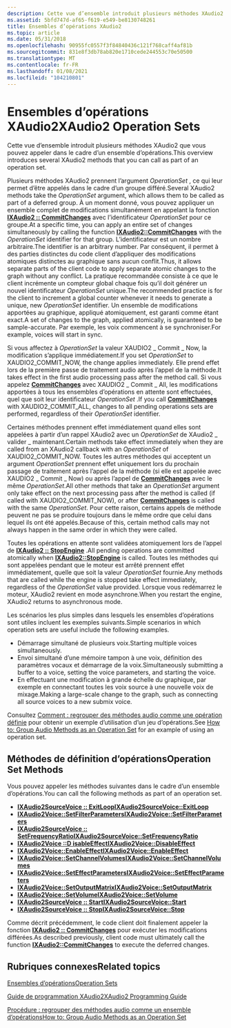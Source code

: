 ```yaml
---
description: Cette vue d’ensemble introduit plusieurs méthodes XAudio2 que vous pouvez appeler dans le cadre d’un ensemble d’opérations.
ms.assetid: 5bfd747d-af65-f619-e549-be8130748261
title: Ensembles d’opérations XAudio2
ms.topic: article
ms.date: 05/31/2018
ms.openlocfilehash: 90955fc0557f3f84840436c121f768caff4af81b
ms.sourcegitcommit: 831e8f3db78ab820e1710cede244553c70e50500
ms.translationtype: MT
ms.contentlocale: fr-FR
ms.lasthandoff: 01/08/2021
ms.locfileid: "104210801"
---
```

# <a name="xaudio2-operation-sets"></a><span data-ttu-id="69ba3-103">Ensembles d’opérations XAudio2</span><span class="sxs-lookup"><span data-stu-id="69ba3-103">XAudio2 Operation Sets</span></span>

<span data-ttu-id="69ba3-104">Cette vue d’ensemble introduit plusieurs méthodes XAudio2 que vous pouvez appeler dans le cadre d’un ensemble d’opérations.</span><span class="sxs-lookup"><span data-stu-id="69ba3-104">This overview introduces several XAudio2 methods that you can call as part of an operation set.</span></span>

<span data-ttu-id="69ba3-105">Plusieurs méthodes XAudio2 prennent l’argument *OperationSet* , ce qui leur permet d’être appelés dans le cadre d’un groupe différé.</span><span class="sxs-lookup"><span data-stu-id="69ba3-105">Several XAudio2 methods take the *OperationSet* argument, which allows them to be called as part of a deferred group.</span></span> <span data-ttu-id="69ba3-106">À un moment donné, vous pouvez appliquer un ensemble complet de modifications simultanément en appelant la fonction [**IXAudio2 :: CommitChanges**](/windows/win32/api/xaudio2/nf-xaudio2-ixaudio2-commitchanges) avec l’identificateur *OperationSet* pour ce groupe.</span><span class="sxs-lookup"><span data-stu-id="69ba3-106">At a specific time, you can apply an entire set of changes simultaneously by calling the function [**IXAudio2::CommitChanges**](/windows/win32/api/xaudio2/nf-xaudio2-ixaudio2-commitchanges) with the *OperationSet* identifier for that group.</span></span> <span data-ttu-id="69ba3-107">L’identificateur est un nombre arbitraire.</span><span class="sxs-lookup"><span data-stu-id="69ba3-107">The identifier is an arbitrary number.</span></span> <span data-ttu-id="69ba3-108">Par conséquent, il permet à des parties distinctes du code client d’appliquer des modifications atomiques distinctes au graphique sans aucun conflit.</span><span class="sxs-lookup"><span data-stu-id="69ba3-108">Thus, it allows separate parts of the client code to apply separate atomic changes to the graph without any conflict.</span></span> <span data-ttu-id="69ba3-109">La pratique recommandée consiste à ce que le client incrémente un compteur global chaque fois qu’il doit générer un nouvel identificateur *OperationSet* unique.</span><span class="sxs-lookup"><span data-stu-id="69ba3-109">The recommended practice is for the client to increment a global counter whenever it needs to generate a unique, new *OperationSet* identifier.</span></span> <span data-ttu-id="69ba3-110">Un ensemble de modifications apportées au graphique, appliqué atomiquement, est garanti comme étant exact.</span><span class="sxs-lookup"><span data-stu-id="69ba3-110">A set of changes to the graph, applied atomically, is guaranteed to be sample-accurate.</span></span> <span data-ttu-id="69ba3-111">Par exemple, les voix commencent à se synchroniser.</span><span class="sxs-lookup"><span data-stu-id="69ba3-111">For example, voices will start in sync.</span></span>

<span data-ttu-id="69ba3-112">Si vous affectez à *OperationSet* la valeur XAUDIO2 \_ Commit \_ Now, la modification s’applique immédiatement.</span><span class="sxs-lookup"><span data-stu-id="69ba3-112">If you set *OperationSet* to XAUDIO2\_COMMIT\_NOW, the change applies immediately.</span></span> <span data-ttu-id="69ba3-113">Elle prend effet lors de la première passe de traitement audio après l’appel de la méthode.</span><span class="sxs-lookup"><span data-stu-id="69ba3-113">It takes effect in the first audio processing pass after the method call.</span></span> <span data-ttu-id="69ba3-114">Si vous appelez [**CommitChanges**](/windows/win32/api/xaudio2/nf-xaudio2-ixaudio2-commitchanges) avec XAUDIO2 \_ Commit \_ All, les modifications apportées à tous les ensembles d’opérations en attente sont effectuées, quel que soit leur identificateur *OperationSet* .</span><span class="sxs-lookup"><span data-stu-id="69ba3-114">If you call [**CommitChanges**](/windows/win32/api/xaudio2/nf-xaudio2-ixaudio2-commitchanges) with XAUDIO2\_COMMIT\_ALL, changes to all pending operations sets are performed, regardless of their *OperationSet* identifier.</span></span>

<span data-ttu-id="69ba3-115">Certaines méthodes prennent effet immédiatement quand elles sont appelées à partir d’un rappel XAudio2 avec un *OperationSet* de XAudio2 \_ valider \_ maintenant.</span><span class="sxs-lookup"><span data-stu-id="69ba3-115">Certain methods take effect immediately when they are called from an XAudio2 callback with an *OperationSet* of XAUDIO2\_COMMIT\_NOW.</span></span> <span data-ttu-id="69ba3-116">Toutes les autres méthodes qui acceptent un argument *OperationSet* prennent effet uniquement lors du prochain passage de traitement après l’appel de la méthode (si elle est appelée avec XAUDIO2 \_ Commit \_ Now) ou après l’appel de [**CommitChanges**](/windows/win32/api/xaudio2/nf-xaudio2-ixaudio2-commitchanges) avec le même *OperationSet*.</span><span class="sxs-lookup"><span data-stu-id="69ba3-116">All other methods that take an *OperationSet* argument only take effect on the next processing pass after the method is called (if called with XAUDIO2\_COMMIT\_NOW), or after [**CommitChanges**](/windows/win32/api/xaudio2/nf-xaudio2-ixaudio2-commitchanges) is called with the same *OperationSet*.</span></span> <span data-ttu-id="69ba3-117">Pour cette raison, certains appels de méthode peuvent ne pas se produire toujours dans le même ordre que celui dans lequel ils ont été appelés.</span><span class="sxs-lookup"><span data-stu-id="69ba3-117">Because of this, certain method calls may not always happen in the same order in which they were called.</span></span>

<span data-ttu-id="69ba3-118">Toutes les opérations en attente sont validées atomiquement lors de l’appel de [**IXAudio2 :: StopEngine**](/windows/win32/api/xaudio2/nf-xaudio2-ixaudio2-stopengine) .</span><span class="sxs-lookup"><span data-stu-id="69ba3-118">All pending operations are committed atomically when [**IXAudio2::StopEngine**](/windows/win32/api/xaudio2/nf-xaudio2-ixaudio2-stopengine) is called.</span></span> <span data-ttu-id="69ba3-119">Toutes les méthodes qui sont appelées pendant que le moteur est arrêté prennent effet immédiatement, quelle que soit la valeur *OperationSet* fournie.</span><span class="sxs-lookup"><span data-stu-id="69ba3-119">Any methods that are called while the engine is stopped take effect immediately, regardless of the *OperationSet* value provided.</span></span> <span data-ttu-id="69ba3-120">Lorsque vous redémarrez le moteur, XAudio2 revient en mode asynchrone.</span><span class="sxs-lookup"><span data-stu-id="69ba3-120">When you restart the engine, XAudio2 returns to asynchronous mode.</span></span>

<span data-ttu-id="69ba3-121">Les scénarios les plus simples dans lesquels les ensembles d’opérations sont utiles incluent les exemples suivants.</span><span class="sxs-lookup"><span data-stu-id="69ba3-121">Simple scenarios in which operation sets are useful include the following examples.</span></span>

-   <span data-ttu-id="69ba3-122">Démarrage simultané de plusieurs voix.</span><span class="sxs-lookup"><span data-stu-id="69ba3-122">Starting multiple voices simultaneously.</span></span>
-   <span data-ttu-id="69ba3-123">Envoi simultané d’une mémoire tampon à une voix, définition des paramètres vocaux et démarrage de la voix.</span><span class="sxs-lookup"><span data-stu-id="69ba3-123">Simultaneously submitting a buffer to a voice, setting the voice parameters, and starting the voice.</span></span>
-   <span data-ttu-id="69ba3-124">En effectuant une modification à grande échelle du graphique, par exemple en connectant toutes les voix source à une nouvelle voix de mixage.</span><span class="sxs-lookup"><span data-stu-id="69ba3-124">Making a large-scale change to the graph, such as connecting all source voices to a new submix voice.</span></span>

<span data-ttu-id="69ba3-125">Consultez [Comment : regrouper des méthodes audio comme une opération définie](how-to--group-audio-methods-as-an-operation-set.md) pour obtenir un exemple d’utilisation d’un jeu d’opérations.</span><span class="sxs-lookup"><span data-stu-id="69ba3-125">See [How to: Group Audio Methods as an Operation Set](how-to--group-audio-methods-as-an-operation-set.md) for an example of using an operation set.</span></span>

## <a name="operation-set-methods"></a><span data-ttu-id="69ba3-126">Méthodes de définition d’opérations</span><span class="sxs-lookup"><span data-stu-id="69ba3-126">Operation Set Methods</span></span>

<span data-ttu-id="69ba3-127">Vous pouvez appeler les méthodes suivantes dans le cadre d’un ensemble d’opérations.</span><span class="sxs-lookup"><span data-stu-id="69ba3-127">You can call the following methods as part of an operation set.</span></span>

-   [<span data-ttu-id="69ba3-128">**IXAudio2SourceVoice :: ExitLoop**</span><span class="sxs-lookup"><span data-stu-id="69ba3-128">**IXAudio2SourceVoice::ExitLoop**</span></span>](/windows/win32/api/xaudio2/nf-xaudio2-ixaudio2sourcevoice-exitloop)
-   [<span data-ttu-id="69ba3-129">**IXAudio2Voice::SetFilterParameters**</span><span class="sxs-lookup"><span data-stu-id="69ba3-129">**IXAudio2Voice::SetFilterParameters**</span></span>](/windows/win32/api/xaudio2/nf-xaudio2-ixaudio2voice-setfilterparameters)
-   [<span data-ttu-id="69ba3-130">**IXAudio2SourceVoice :: SetFrequencyRatio**</span><span class="sxs-lookup"><span data-stu-id="69ba3-130">**IXAudio2SourceVoice::SetFrequencyRatio**</span></span>](/windows/win32/api/xaudio2/nf-xaudio2-ixaudio2sourcevoice-setfrequencyratio)
-   [<span data-ttu-id="69ba3-131">**IXAudio2Voice ::D isableEffect**</span><span class="sxs-lookup"><span data-stu-id="69ba3-131">**IXAudio2Voice::DisableEffect**</span></span>](/windows/win32/api/xaudio2/nf-xaudio2-ixaudio2voice-disableeffect)
-   [<span data-ttu-id="69ba3-132">**IXAudio2Voice::EnableEffect**</span><span class="sxs-lookup"><span data-stu-id="69ba3-132">**IXAudio2Voice::EnableEffect**</span></span>](/windows/win32/api/xaudio2/nf-xaudio2-ixaudio2voice-enableeffect)
-   [<span data-ttu-id="69ba3-133">**IXAudio2Voice::SetChannelVolumes**</span><span class="sxs-lookup"><span data-stu-id="69ba3-133">**IXAudio2Voice::SetChannelVolumes**</span></span>](/windows/win32/api/xaudio2/nf-xaudio2-ixaudio2voice-setchannelvolumes)
-   [<span data-ttu-id="69ba3-134">**IXAudio2Voice::SetEffectParameters**</span><span class="sxs-lookup"><span data-stu-id="69ba3-134">**IXAudio2Voice::SetEffectParameters**</span></span>](/windows/win32/api/xaudio2/nf-xaudio2-ixaudio2voice-seteffectparameters)
-   [<span data-ttu-id="69ba3-135">**IXAudio2Voice::SetOutputMatrix**</span><span class="sxs-lookup"><span data-stu-id="69ba3-135">**IXAudio2Voice::SetOutputMatrix**</span></span>](/windows/win32/api/xaudio2/nf-xaudio2-ixaudio2voice-setoutputmatrix)
-   [<span data-ttu-id="69ba3-136">**IXAudio2Voice::SetVolume**</span><span class="sxs-lookup"><span data-stu-id="69ba3-136">**IXAudio2Voice::SetVolume**</span></span>](/windows/win32/api/xaudio2/nf-xaudio2-ixaudio2voice-setvolume)
-   [<span data-ttu-id="69ba3-137">**IXAudio2SourceVoice :: Start**</span><span class="sxs-lookup"><span data-stu-id="69ba3-137">**IXAudio2SourceVoice::Start**</span></span>](/windows/win32/api/xaudio2/nf-xaudio2-ixaudio2sourcevoice-start)
-   [<span data-ttu-id="69ba3-138">**IXAudio2SourceVoice :: Stop**</span><span class="sxs-lookup"><span data-stu-id="69ba3-138">**IXAudio2SourceVoice::Stop**</span></span>](/windows/win32/api/xaudio2/nf-xaudio2-ixaudio2sourcevoice-stop)

<span data-ttu-id="69ba3-139">Comme décrit précédemment, le code client doit finalement appeler la fonction [**IXAudio2 :: CommitChanges**](/windows/win32/api/xaudio2/nf-xaudio2-ixaudio2-commitchanges) pour exécuter les modifications différées.</span><span class="sxs-lookup"><span data-stu-id="69ba3-139">As described previously, client code must ultimately call the function [**IXAudio2::CommitChanges**](/windows/win32/api/xaudio2/nf-xaudio2-ixaudio2-commitchanges) to execute the deferred changes.</span></span>

## <a name="related-topics"></a><span data-ttu-id="69ba3-140">Rubriques connexes</span><span class="sxs-lookup"><span data-stu-id="69ba3-140">Related topics</span></span>

<dl> <dt>

[<span data-ttu-id="69ba3-141">Ensembles d’opérations</span><span class="sxs-lookup"><span data-stu-id="69ba3-141">Operation Sets</span></span>](operation-sets.md)
</dt> <dt>

[<span data-ttu-id="69ba3-142">Guide de programmation XAudio2</span><span class="sxs-lookup"><span data-stu-id="69ba3-142">XAudio2 Programming Guide</span></span>](programming-guide.md)
</dt> <dt>

[<span data-ttu-id="69ba3-143">Procédure : regrouper des méthodes audio comme un ensemble d’opérations</span><span class="sxs-lookup"><span data-stu-id="69ba3-143">How to: Group Audio Methods as an Operation Set</span></span>](how-to--group-audio-methods-as-an-operation-set.md)
</dt> </dl>

 

 
